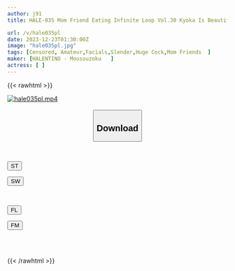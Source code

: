 ```yaml
---
author: j91
title: HALE-035 Mom Friend Eating Infinite Loop Vol.30 Kyoka Is Beautiful, Has A Model Body, And Is Too Erotic...

url: /v/hale035pl
date: 2023-12-23T01:30:00Z
image: "hale035pl.jpg"
tags: [Censored, Amateur,Facials,Slender,Huge Cock,Mom Friends	]
maker: [HALENTINO - Mousouzoku   ]
actress: [ ]
---
```



{{< rawhtml >}}

<div class="video" data-videoid="wyzWbDvrr2TJ9AB">
    <a href="javascript:;">
        <img src="/v/hale035pl/hale035pl.jpg" width="WIDTH" height="HEIGHT" alt="hale035pl.mp4" loading="lazy">
    </a>
</div>

<script type="text/javascript" src="https://j91.asia/asset/on-demand-st.js"></script>

<br>
  <link rel="stylesheet" href="https://j91.asia/asset/bs5.css">
  
  <center>
  <button class="btn btn-primary" type="button" data-bs-toggle="collapse" data-bs-target=".multi-collapse" aria-expanded="false" aria-controls="multiCollapseExample1 multiCollapseExample2"><h2>Download</h2></button></center>
</p>
<div class="row">
  <div class="col">
    <div class="collapse multi-collapse" id="multiCollapseExample1">
      <div class="card card-body">
	      	      <br>
<div class="buttons">  
<p><a href="https://streamtape.to/v/wyzWbDvrr2TJ9AB" target="_blank"><button class="btn-hover color-3"><i class="fa fa-download"></i> ST</button></a></p>
<p><a href="https://flaswish.com/qjftv8oe8fmp" target="_blank"><button class="btn-hover color-2"><i class="fa fa-download"></i> SW</button></a></p></div>
    </div>
  </div>
</div>
  <div class="col">
    <div class="collapse multi-collapse" id="multiCollapseExample2">
      <div class="card card-body">
	      <br>
<div class="buttons">
<p><a href="javascript:;" target="_blank"><button class="btn-hover color-9"><i class="fa fa-download"></i> FL</button></a></p>
<p><a href="javascript:;" target="_blank"><button class="btn-hover color-8"><i class="fa fa-download"></i> FM</button></a></p></div>
<br><br>
      </div>
    </div>
  </div>
</div>

{{< /rawhtml >}}
